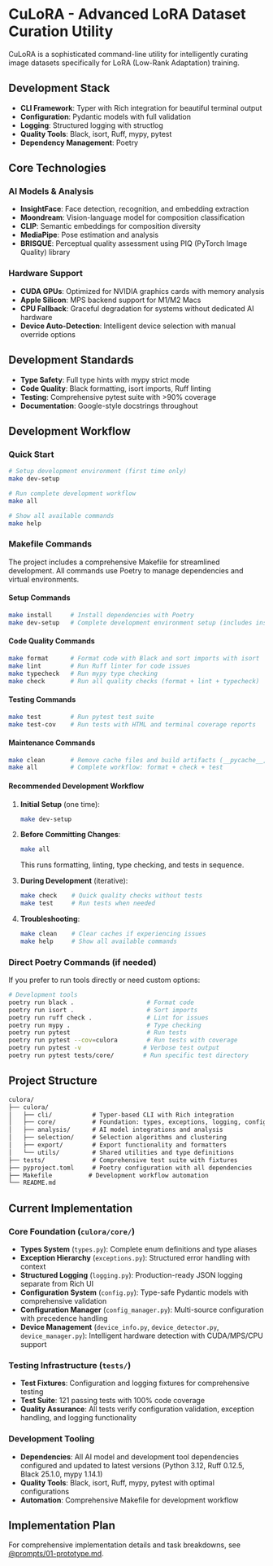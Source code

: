 # CuLoRA - Advanced LoRA Dataset Curation Utility

CuLoRA is a sophisticated command-line utility for intelligently curating image datasets specifically for LoRA (Low-Rank Adaptation) training.

## Development Stack

- **CLI Framework**: Typer with Rich integration for beautiful terminal output
- **Configuration**: Pydantic models with full validation
- **Logging**: Structured logging with structlog
- **Quality Tools**: Black, isort, Ruff, mypy, pytest
- **Dependency Management**: Poetry

## Core Technologies

### AI Models & Analysis

- **InsightFace**: Face detection, recognition, and embedding extraction
- **Moondream**: Vision-language model for composition classification
- **CLIP**: Semantic embeddings for composition diversity
- **MediaPipe**: Pose estimation and analysis
- **BRISQUE**: Perceptual quality assessment using PIQ (PyTorch Image Quality) library

### Hardware Support

- **CUDA GPUs**: Optimized for NVIDIA graphics cards with memory analysis
- **Apple Silicon**: MPS backend support for M1/M2 Macs
- **CPU Fallback**: Graceful degradation for systems without dedicated AI hardware
- **Device Auto-Detection**: Intelligent device selection with manual override options

## Development Standards

- **Type Safety**: Full type hints with mypy strict mode
- **Code Quality**: Black formatting, isort imports, Ruff linting
- **Testing**: Comprehensive pytest suite with >90% coverage
- **Documentation**: Google-style docstrings throughout

## Development Workflow

### Quick Start

```bash
# Setup development environment (first time only)
make dev-setup

# Run complete development workflow
make all

# Show all available commands
make help
```

### Makefile Commands

The project includes a comprehensive Makefile for streamlined development. All commands use Poetry to manage dependencies and virtual environments.

#### **Setup Commands**

```bash
make install     # Install dependencies with Poetry
make dev-setup   # Complete development environment setup (includes install)
```

#### **Code Quality Commands**

```bash
make format      # Format code with Black and sort imports with isort
make lint        # Run Ruff linter for code issues
make typecheck   # Run mypy type checking
make check       # Run all quality checks (format + lint + typecheck)
```

#### **Testing Commands**

```bash
make test        # Run pytest test suite
make test-cov    # Run tests with HTML and terminal coverage reports
```

#### **Maintenance Commands**

```bash
make clean       # Remove cache files and build artifacts (__pycache__, .pytest_cache, etc.)
make all         # Complete workflow: format + check + test
```

#### **Recommended Development Workflow**

1. **Initial Setup** (one time):

   ```bash
   make dev-setup
   ```

2. **Before Committing Changes**:

   ```bash
   make all
   ```

   This runs formatting, linting, type checking, and tests in sequence.

3. **During Development** (iterative):

   ```bash
   make check    # Quick quality checks without tests
   make test     # Run tests when needed
   ```

4. **Troubleshooting**:

   ```bash
   make clean    # Clear caches if experiencing issues
   make help     # Show all available commands
   ```

### Direct Poetry Commands (if needed)

If you prefer to run tools directly or need custom options:

```bash
# Development tools
poetry run black .                    # Format code
poetry run isort .                    # Sort imports  
poetry run ruff check .               # Lint for issues
poetry run mypy .                     # Type checking
poetry run pytest                     # Run tests
poetry run pytest --cov=culora        # Run tests with coverage
poetry run pytest -v                 # Verbose test output
poetry run pytest tests/core/        # Run specific test directory
```

## Project Structure

```txt
culora/
├── culora/
│   ├── cli/           # Typer-based CLI with Rich integration
│   ├── core/          # Foundation: types, exceptions, logging, configuration
│   ├── analysis/      # AI model integrations and analysis
│   ├── selection/     # Selection algorithms and clustering
│   ├── export/        # Export functionality and formatters
│   └── utils/         # Shared utilities and type definitions
├── tests/             # Comprehensive test suite with fixtures
├── pyproject.toml     # Poetry configuration with all dependencies
├── Makefile          # Development workflow automation
└── README.md
```

## Current Implementation

### Core Foundation (`culora/core/`)

- **Types System** (`types.py`): Complete enum definitions and type aliases
- **Exception Hierarchy** (`exceptions.py`): Structured error handling with context
- **Structured Logging** (`logging.py`): Production-ready JSON logging separate from Rich UI
- **Configuration System** (`config.py`): Type-safe Pydantic models with comprehensive validation
- **Configuration Manager** (`config_manager.py`): Multi-source configuration with precedence handling
- **Device Management** (`device_info.py`, `device_detector.py`, `device_manager.py`): Intelligent hardware detection with CUDA/MPS/CPU support

### Testing Infrastructure (`tests/`)

- **Test Fixtures**: Configuration and logging fixtures for comprehensive testing
- **Test Suite**: 121 passing tests with 100% code coverage
- **Quality Assurance**: All tests verify configuration validation, exception handling, and logging functionality

### Development Tooling

- **Dependencies**: All AI model and development tool dependencies configured and updated to latest versions (Python 3.12, Ruff 0.12.5, Black 25.1.0, mypy 1.14.1)
- **Quality Tools**: Black, isort, Ruff, mypy, pytest with optimal configurations
- **Automation**: Comprehensive Makefile for development workflow

## Implementation Plan

For comprehensive implementation details and task breakdowns, see [@prompts/01-prototype.md](prompts/01-prototype.md).
